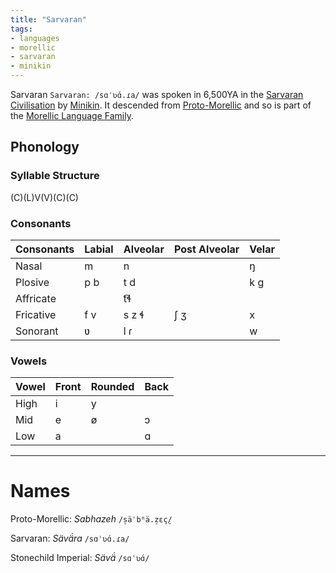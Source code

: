 ```yaml
---
title: "Sarvaran"
tags:
- languages
- morellic
- sarvaran
- minikin
---
```

Sarvaran `Sarvaran: /sɑˈʋɑ́.ɾa/` was spoken in 6,500YA in the [Sarvaran Civilisation](cultures/morellic/sarvara/sarvara.md) by [Minikin](fauna/minikin/minikin.md). It descended from [Proto-Morellic](languages/morellic/proto-morellic.md) and so is part of the [Morellic Language Family](languages/morellic/morellic-family.md).

## Phonology
### Syllable Structure
(C)(L)V(V)(C)(C)

### Consonants
Consonants|Labial|Alveolar|Post Alveolar|Velar
----------|------|--------|-------------|-----
Nasal     |m     |n       |             |ŋ
Plosive   |p b   |t d     |             |k g
Affricate |      |t͡ɬ      |             |
Fricative |f v   |s z ɬ   |ʃ ʒ          |x
Sonorant  |ʋ     |l ɾ     |             |w

### Vowels
Vowel|Front|Rounded|Back
-----|-----|-------|----
High |i    |y      |
Mid  |e    |ø      |ɔ
Low  |a    |       |ɑ

---
# Names
Proto-Morellic: *Sabhazeh* `/s̠äˈbʱä.z̠ɛç̠/`

Sarvaran: *Sävä́ra* `/sɑˈʋɑ́.ɾa/`

Stonechild Imperial: *Sävä́* `/sɑˈʋɑ́/`